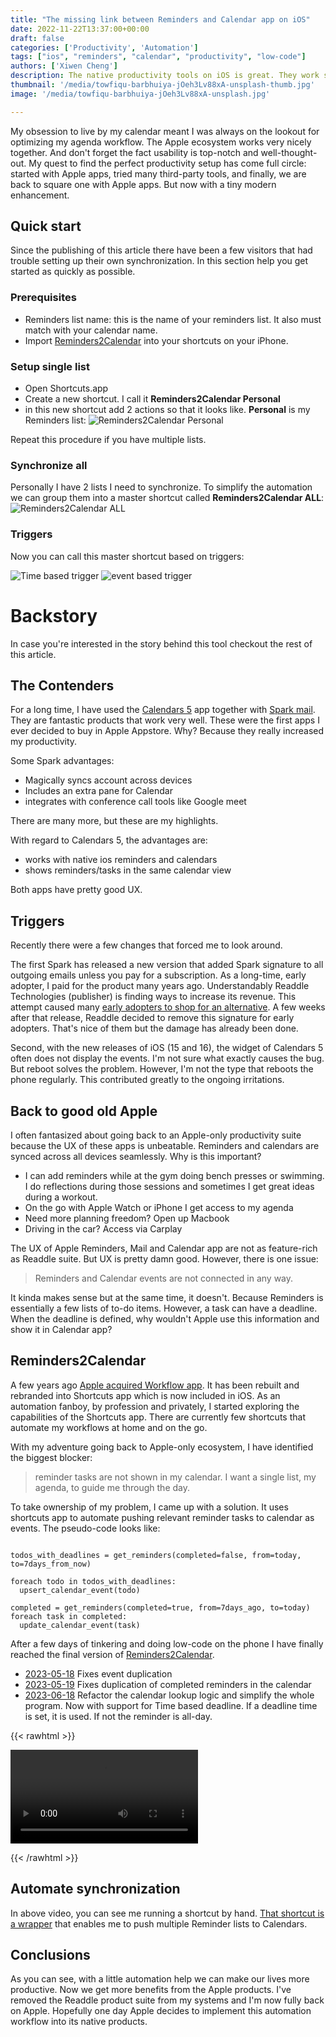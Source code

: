 ```yaml
---
title: "The missing link between Reminders and Calendar app on iOS"
date: 2022-11-22T13:37:00+00:00
draft: false
categories: ['Productivity', 'Automation']
tags: ["ios", "reminders", "calendar", "productivity", "low-code"]
authors: ['Xiwen Cheng']
description: The native productivity tools on iOS is great. They work seamlessly with Apple's ecosystem. Except for reminders and calendar app.
thumbnail: '/media/towfiqu-barbhuiya-jOeh3Lv88xA-unsplash-thumb.jpg'
image: '/media/towfiqu-barbhuiya-jOeh3Lv88xA-unsplash.jpg'

---
```


My obsession to live by my calendar meant I was always on the lookout for optimizing my agenda workflow. The Apple ecosystem works very nicely together. And don't forget the fact usability is top-notch and well-thought-out. My quest to find the perfect productivity setup has come full circle: started with Apple apps, tried many third-party tools, and finally, we are back to square one with Apple apps. But now with a tiny modern enhancement.

## Quick start

Since the publishing of this article there have been a few visitors that had trouble setting up their own synchronization. In this section help you get started as quickly as possible.

### Prerequisites

- Reminders list name: this is the name of your reminders list. It also must match with your calendar name. 
- Import [Reminders2Calendar](https://www.icloud.com/shortcuts/310cffa3a4254701bb8ead6ee33e8854) into your shortcuts on your iPhone.

### Setup single list

- Open Shortcuts.app
- Create a new shortcut. I call it **Reminders2Calendar Personal**
- in this new shortcut add 2 actions so that it looks like. **Personal** is my Reminders list:
![Reminders2Calendar Personal](/media/reminders2calendar-personal.png)

Repeat this procedure if you have multiple lists.

### Synchronize all

Personally I have 2 lists I need to synchronize. To simplify the automation we can group them into a master shortcut called **Reminders2Calendar ALL**:
![Reminders2Calendar ALL](/media/reminders2calendar-all.png)

### Triggers

Now you can call this master shortcut based on triggers:

![Time based trigger](/media/reminders2calendar-time-based.png)
![event based trigger](/media/reminders2calendar-event-based.png)


# Backstory

In case you're interested in the story behind this tool checkout the rest of this article.

## The Contenders

For a long time, I have used the [Calendars 5](https://apps.apple.com/nl/app/calendars-5-by-readdle/id697927927) app together with [Spark mail](https://apps.apple.com/nl/app/spark-mail-smart-email-inbox/id997102246). They are fantastic products that work very well. These were the first apps I ever decided to buy in Apple Appstore. Why? Because they really increased my productivity.

Some Spark advantages:

- Magically syncs account across devices
- Includes an extra pane for Calendar
- integrates with conference call tools like Google meet

There are many more, but these are my highlights.

With regard to Calendars 5, the advantages are:

- works with native ios reminders and calendars
- shows reminders/tasks in the same calendar view

Both apps have pretty good UX.

## Triggers

Recently there were a few changes that forced me to look around.

The first Spark has released a new version that added Spark signature to all outgoing emails unless you pay for a subscription. As a long-time, early adopter, I paid for the product many years ago. Understandably Readdle Technologies (publisher) is finding ways to increase its revenue. This attempt caused many [early adopters to shop for an alternative](https://forums.macrumors.com/threads/popular-email-client-spark-gets-major-redesign-for-mac-moves-to-subscription-model.2363830/page-11). A few weeks after that release, Readdle decided to remove this signature for early adopters. That's nice of them but the damage has already been done.

Second, with the new releases of iOS (15 and 16), the widget of Calendars 5 often does not display the events. I'm not sure what exactly causes the bug. But reboot solves the problem. However, I'm not the type that reboots the phone regularly. This contributed greatly to the ongoing irritations.

## Back to good old Apple

I often fantasized about going back to an Apple-only productivity suite because the UX of these apps is unbeatable. Reminders and calendars are synced across all devices seamlessly. Why is this important?

- I can add reminders while at the gym doing bench presses or swimming. I do reflections during those sessions and sometimes I get great ideas during a workout.
- On the go with Apple Watch or iPhone I get access to my agenda
- Need more planning freedom? Open up Macbook
- Driving in the car? Access via Carplay

The UX of Apple Reminders, Mail and Calendar app are not as feature-rich as Readdle suite. But UX is pretty damn good. However, there is one issue:

> Reminders and Calendar events are not connected in any way.

It kinda makes sense but at the same time, it doesn't. Because Reminders is essentially a few lists of to-do items. However, a task can have a deadline. When the deadline is defined, why wouldn't Apple use this information and show it in Calendar app?

## Reminders2Calendar

A few years ago [Apple acquired Workflow app](https://en.wikipedia.org/wiki/Shortcuts_(app)). It has been rebuilt and rebranded into Shortcuts app which is now included in iOS. As an automation fanboy, by profession and privately, I started exploring the capabilities of the Shortcuts app. There are currently few shortcuts that automate my workflows at home and on the go.

With my adventure going back to Apple-only ecosystem, I have identified the biggest blocker:

> reminder tasks are not shown in my calendar. I want a single list, my agenda, to guide me through the day.

To take ownership of my problem, I came up with a solution. It uses shortcuts app to automate pushing relevant reminder tasks to calendar as events. The pseudo-code looks like:

```

todos_with_deadlines = get_reminders(completed=false, from=today, to=7days_from_now)

foreach todo in todos_with_deadlines:
  upsert_calendar_event(todo)

completed = get_reminders(completed=true, from=7days_ago, to=today)
foreach task in completed:
  update_calendar_event(task)

```

After a few days of tinkering and doing low-code on the phone I have finally reached the final version of [Reminders2Calendar](https://www.icloud.com/shortcuts/af92df99d9d149c0ab74d59aee491cb7).

- [2023-05-18](https://www.icloud.com/shortcuts/8c7790366cec41828b51a3b806abc4d2) Fixes event duplication
- [2023-05-19](https://www.icloud.com/shortcuts/8d90c9b4839945df926a8102d8f8d556) Fixes duplication of completed reminders in the calendar
- [2023-06-18](https://www.icloud.com/shortcuts/310cffa3a4254701bb8ead6ee33e8854) Refactor the calendar lookup logic and simplify the whole program. Now with support for Time based deadline. If a deadline time is set, it is used. If not the reminder is all-day.

{{< rawhtml >}} 

<video controls autoplay>
    <source src="/media/reminders2calendar.mp4" type="video/mp4">
    Your browser does not support the video tag.  
</video>

{{< /rawhtml >}}

## Automate synchronization

In above video, you can see me running a shortcut by hand. [That shortcut is a wrapper](https://www.icloud.com/shortcuts/8994e764a7cf4b88835896857ce30598) that enables me to push multiple Reminder lists to Calendars.


## Conclusions

As you can see, with a little automation help we can make our lives more productive. Now we get more benefits from the Apple products. I've removed the Readdle product suite from my systems and I'm now fully back on Apple. Hopefully one day Apple decides to implement this automation workflow into its native products.
